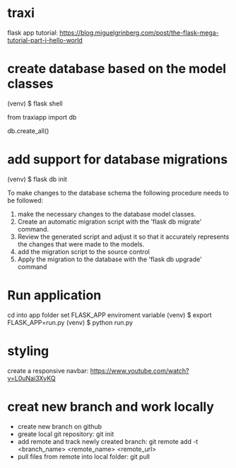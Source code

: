 # traxi

flask app tutorial:
https://blog.miguelgrinberg.com/post/the-flask-mega-tutorial-part-i-hello-world 

# create database based on the model classes
(venv) $ flask shell

from traxiapp import db

db.create_all()

# add support for database migrations
(venv) $ flask db init

To make changes to the database schema the following procedure needs to be followed:
1. make the necessary changes to the database model classes.
2. Create an automatic migration script with the 'flask db migrate' command.
3. Review the generated script and adjust it so that it accurately represents the changes that were made to the models.
4. add the migration script to the source control
5. Apply the migration to the database with the 'flask db upgrade' command


# Run application
cd into app folder
set FLASK_APP enviroment variable
(venv) $ export FLASK_APP=run.py
(venv) $ python run.py


# styling
create a responsive navbar:
https://www.youtube.com/watch?v=L0uNai3XyKQ 

# creat new branch and work locally
- create new branch on github
- greate local git repository: git init
- add remote and track newly created branch: git remote add -t <branch_name> <remote_name> <remote_url>
- pull files from remote into local folder: git pull

